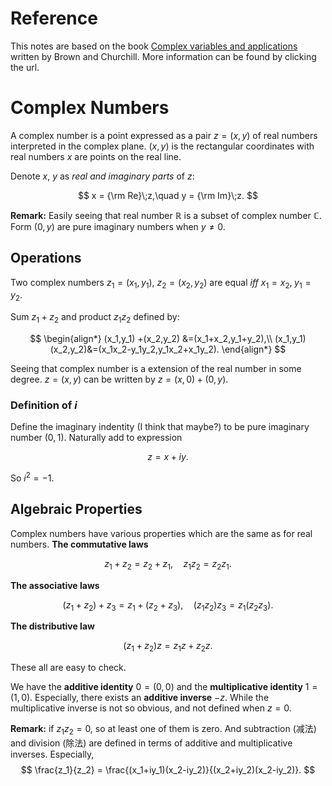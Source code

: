 # Reference

This notes are based on the book [Complex variables and applications](https://people.math.sc.edu/girardi/m7034/book/ChurchillBrown8ed.pdf) written by Brown and Churchill. More information can be found by clicking the url.

# Complex Numbers

A complex number is a point expressed as a pair $z=(x,y)$ of real numbers interpreted in the complex plane. $(x,y)$ is the rectangular coordinates with real numbers $x$ are points on the real line.

Denote $x$, $y$ as *real and imaginary parts* of $z$:

$$
x = {\rm Re}\;z,\quad y = {\rm Im}\;z.
$$

**Remark:** Easily seeing that real number $\mathbb{R}$ is a subset of complex number $\mathbb{C}$.
Form $(0,y)$ are pure imaginary numbers when $y\neq0$.

## Operations

Two complex numbers $z_1=(x_1,y_1)$, $z_2=(x_2,y_2)$ are equal *iff* $x_1=x_2,\; y_1=y_2$.

Sum $z_1+z_2$ and product $z_1z_2$ defined by:

$$
\begin{align*}
(x_1,y_1) +(x_2,y_2) &=(x_1+x_2,y_1+y_2),\\
(x_1,y_1)(x_2,y_2)&=(x_1x_2-y_1y_2,y_1x_2+x_1y_2).
\end{align*}
$$

Seeing that complex number is a extension of the real number in some degree.
$z=(x,y)$ can be written by $z = (x,0)+(0,y)$.

### Definition of $i$

Define the imaginary indentity (I think that maybe?) to be pure imaginary number $(0,1)$.
Naturally add to expression

$$
z= x+iy.
$$

So $i^2 = -1$.

## Algebraic Properties

Complex numbers have various properties which are the same as for real numbers.
**The commutative laws**

$$
z_1+z_2 = z_2+z_1,\quad z_1z_2=z_2z_1.
$$

**The associative laws**

$$
(z_1+z_2)+z_3=z_1+(z_2+z_3),\quad (z_1z_2)z_3=z_1(z_2z_3).
$$

**The distributive law**

$$
(z_1+z_2)z=z_1z+z_2z.
$$

These all are easy to check.

We have the **additive identity** $0=(0,0)$ and the **multiplicative identity** $1=(1,0)$.
Especially, there exists an **additive inverse** $-z$.
While the multiplicative inverse is not so obvious, and not defined when $z=0$.

**Remark:** if $z_1z_2 = 0$, so at least one of them is zero.
And subtraction (减法) and division (除法) are defined in terms of additive and multiplicative inverses.
Especially,
$$
\frac{z_1}{z_2} = \frac{(x_1+iy_1)(x_2-iy_2)}{(x_2+iy_2)(x_2-iy_2)}.
$$